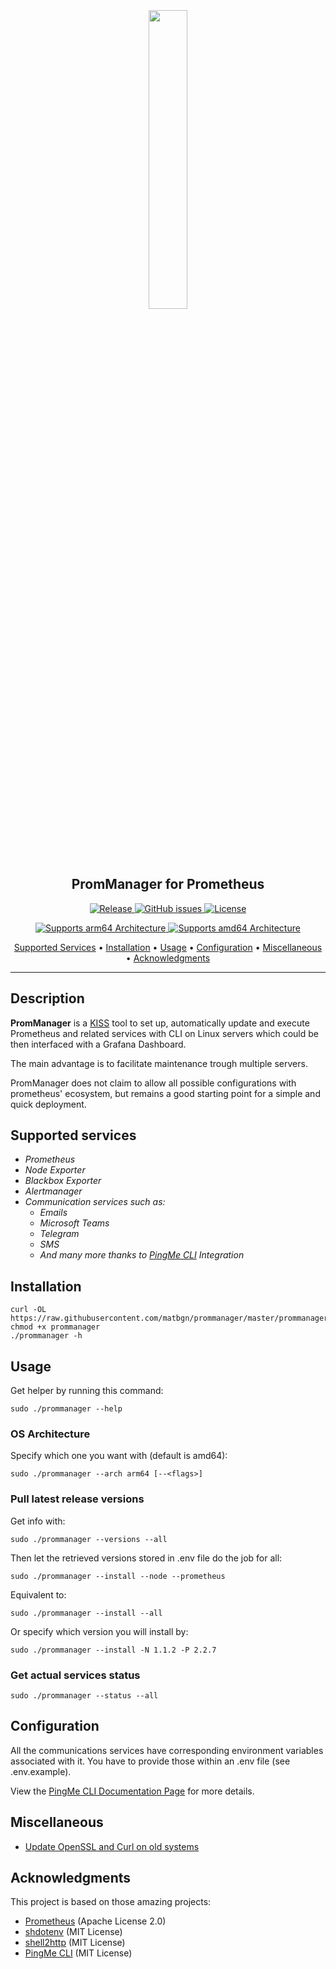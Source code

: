 <!-- markdownlint-disable MD033 -->
<!-- markdownlint-disable-next-line -->
<h2 align="center">
  <br>
  <p align="center"><img width=35% alt="" src="https://raw.githubusercontent.com/matbgn/prommanager/master/docs/img/prommanager_logo.svg"></p>
PromManager for Prometheus
</h2>

<p align="center">
   <a href="https://github.com/matbgn/prommanager/releases">
   <img alt="Release" src="https://img.shields.io/github/v/release/matbgn/prommanager">
   <a href="https://github.com/matbgn/prommanager/issues">
   <img alt="GitHub issues" src="https://img.shields.io/github/issues/matbgn/prommanager?style=flat-square&logo=github&logoColor=white">
   <a href="https://github.com/matbgn/prommanager/blob/master/LICENSE.md">
   <img alt="License" src="https://img.shields.io/github/license/matbgn/prommanager">
</p>

<p align="center">
    <img alt="Supports arm64 Architecture" src="https://img.shields.io/badge/arm64-yes-green.svg">
    <img alt="Supports amd64 Architecture" src="https://img.shields.io/badge/amd64-yes-green.svg">
</p>

<p align="center">
  <a href="#supported-services">Supported Services</a> •
  <a href="#installation">Installation</a> •
  <a href="#usage">Usage</a> •
  <a href="#configuration">Configuration</a> •
  <a href="#miscellaneous">Miscellaneous</a> •
  <a href="#acknowledgments">Acknowledgments</a>
</p>

---


## Description
**PromManager** is a [KISS](https://en.wikipedia.org/wiki/KISS_principle) tool to set up, automatically update and execute Prometheus and related services with CLI on Linux servers which could be then interfaced with a Grafana Dashboard.

The main advantage is to facilitate maintenance trough multiple servers.

PromManager does not claim to allow all possible configurations with prometheus' ecosystem, but remains a good starting point for a simple and quick deployment.

## Supported services

- *Prometheus*
- *Node Exporter*
- *Blackbox Exporter*
- *Alertmanager*
- *Communication services such as:*
  - *Emails*
  - *Microsoft Teams*
  - *Telegram*
  - *SMS*
  - *And many more thanks to [PingMe CLI](https://pingme.lmno.pk/#/?id=supported-services) Integration*

## Installation
    curl -OL https://raw.githubusercontent.com/matbgn/prommanager/master/prommanager
    chmod +x prommanager
    ./prommanager -h

## Usage
Get helper by running this command:

    sudo ./prommanager --help

### OS Architecture
Specify which one you want with (default is amd64):

    sudo ./prommanager --arch arm64 [--<flags>]

### Pull latest release versions
Get info with:

    sudo ./prommanager --versions --all

Then let the retrieved versions stored in .env file do the job for all:

    sudo ./prommanager --install --node --prometheus

Equivalent to:

    sudo ./prommanager --install --all

Or specify which version you will install by:

    sudo ./prommanager --install -N 1.1.2 -P 2.2.7

### Get actual services status

    sudo ./prommanager --status --all

## Configuration

All the communications services have corresponding environment variables associated with it. You
have to provide those within an .env file (see .env.example).

View the [PingMe CLI Documentation Page](https://pingme.lmno.pk/#/services) for more
details.

## Miscellaneous

- [Update OpenSSL and Curl on old systems](update_ssl_curl_on_old_systems.md)

## Acknowledgments

This project is based on those amazing projects:
- [Prometheus](https://github.com/prometheus/) (Apache License 2.0)
- [shdotenv](https://github.com/ko1nksm/shdotenv) (MIT License)
- [shell2http](https://github.com/msoap/shell2http) (MIT License)
- [PingMe CLI](https://github.com/kha7iq/pingme) (MIT License)

